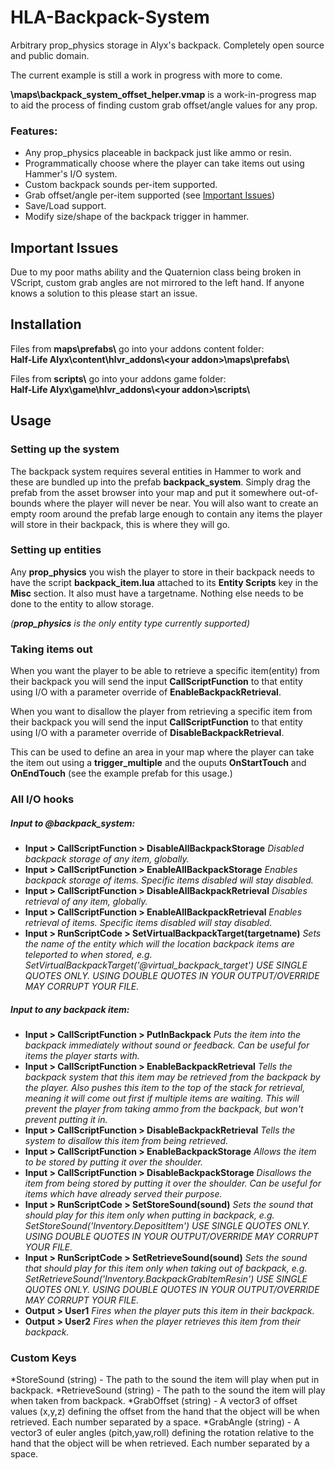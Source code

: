 
# HLA-Backpack-System
Arbitrary prop_physics storage in Alyx's backpack. Completely open source and public domain.

The current example is still a work in progress with more to come.

**\maps\backpack_system_offset_helper.vmap** is a work-in-progress map to aid the process of finding custom grab offset/angle values for any prop.

### Features:
* Any prop_physics placeable in backpack just like ammo or resin.
* Programmatically choose where the player can take items out using Hammer's I/O system.
* Custom backpack sounds per-item supported.
* Grab offset/angle per-item supported (see [Important Issues](#important-issues))
* Save/Load support.
* Modify size/shape of the backpack trigger in hammer.

## Important Issues
Due to my poor maths ability and the Quaternion class being broken in VScript, custom grab angles are not mirrored to the left hand. If anyone knows a solution to this please start an issue.

## Installation
Files from **maps\prefabs\\** go into your addons content folder:\
**Half-Life Alyx\content\hlvr_addons\\\<your addon>\maps\prefabs\\**

Files from **scripts\\** go into your addons game folder:\
**Half-Life Alyx\game\hlvr_addons\\\<your addon>\scripts\\**

## Usage
### Setting up the system
The backpack system requires several entities in Hammer to work and these are bundled up into the prefab **backpack_system**. Simply drag the prefab from the asset browser into your map and put it somewhere out-of-bounds where the player will never be near. You will also want to create an empty room around the prefab large enough to contain any items the player will store in their backpack, this is where they will go.

### Setting up entities
Any **prop_physics** you wish the player to store in their backpack needs to have the script **backpack_item.lua** attached to its **Entity Scripts** key in the **Misc** section. It also must have a targetname. Nothing else needs to be done to the entity to allow storage.

*(**prop_physics** is the only entity type currently supported)*

### Taking items out
When you want the player to be able to retrieve a specific item(entity) from their backpack you will send the input **CallScriptFunction** to that entity using I/O with a parameter override of **EnableBackpackRetrieval**.

When you want to disallow the player from retrieving a specific item from their backpack you will send the input **CallScriptFunction** to that entity using I/O with a parameter override of **DisableBackpackRetrieval**.

This can be used to define an area in your map where the player can take the item out using a **trigger_multiple** and the ouputs **OnStartTouch** and **OnEndTouch** (see the example prefab for this usage.)

### All I/O hooks
##### Input to @backpack_system:
* **Input > CallScriptFunction > DisableAllBackpackStorage**
*Disabled backpack storage of any item, globally.*
* **Input > CallScriptFunction > EnableAllBackpackStorage**
*Enables backpack storage of items. Specific items disabled will stay disabled.*
* **Input > CallScriptFunction > DisableAllBackpackRetrieval**
*Disables retrieval of any item, globally.*
* **Input > CallScriptFunction > EnableAllBackpackRetrieval**
*Enables retrieval of items. Specific items disabled will stay disabled.*
* **Input > RunScriptCode > SetVirtualBackpackTarget(targetname)**
*Sets the name of the entity which will the location backpack items are teleported to when stored, e.g.
SetVirtualBackpackTarget('@virtual_backpack_target')
USE SINGLE QUOTES ONLY. USING DOUBLE QUOTES IN YOUR OUTPUT/OVERRIDE MAY CORRUPT YOUR FILE.*
##### Input to any backpack item:
* **Input > CallScriptFunction > PutInBackpack**
*Puts the item into the backpack immediately without sound or feedback. Can be useful for items the player starts with.*
* **Input > CallScriptFunction > EnableBackpackRetrieval**
*Tells the backpack system that this item may be retrieved from the backpack by the player. Also pushes this item to the top of the stack for retrieval, meaning it will come out first if multiple items are waiting. This will prevent the player from taking ammo from the backpack, but won't prevent putting it in.*
* **Input > CallScriptFunction > DisableBackpackRetrieval**
*Tells the system to disallow this item from being retrieved.*
* **Input > CallScriptFunction > EnableBackpackStorage**
*Allows the item to be stored by putting it over the shoulder.*
* **Input > CallScriptFunction > DisableBackpackStorage**
*Disallows the item from being stored by putting it over the shoulder. Can be useful for items which have already served their purpose.*
* **Input > RunScriptCode > SetStoreSound(sound)**
*Sets the sound that should play for this item only when putting in backpack, e.g.
SetStoreSound('Inventory.DepositItem')
USE SINGLE QUOTES ONLY. USING DOUBLE QUOTES IN YOUR OUTPUT/OVERRIDE MAY CORRUPT YOUR FILE.*
* **Input > RunScriptCode > SetRetrieveSound(sound)**
*Sets the sound that should play for this item only when taking out of backpack, e.g.
SetRetrieveSound('Inventory.BackpackGrabItemResin')
USE SINGLE QUOTES ONLY. USING DOUBLE QUOTES IN YOUR OUTPUT/OVERRIDE MAY CORRUPT YOUR FILE.*
* **Output > User1**
*Fires when the player puts this item in their backpack.*
* **Output > User2**
*Fires when the player retrieves this item from their backpack.*
### Custom Keys
*StoreSound (string) - The path to the sound the item will play when put in backpack.
*RetrieveSound (string) - The path to the sound the item will play when taken from backpack.
*GrabOffset (string) - A vector3 of offset values (x,y,z) defining the offset from the hand that the object will be when retrieved. Each number separated by a space.
*GrabAngle (string) - A vector3 of euler angles (pitch,yaw,roll) defining the rotation relative to the hand that the object will be when retrieved. Each number separated by a space.
